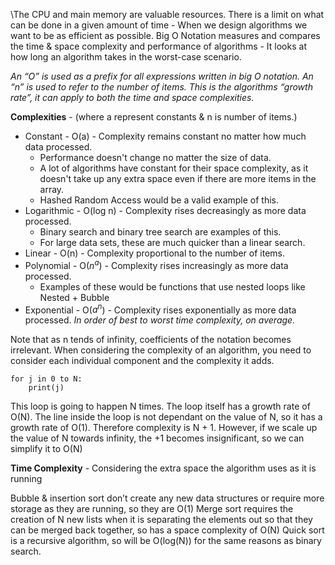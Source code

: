 \The CPU and main memory are valuable resources. There is a limit on what can be done in a given amount of time - When we design algorithms we want to be as efficient as possible. Big O Notation measures and compares the time & space complexity and performance of algorithms - It looks at how long an algorithm takes in the worst-case scenario. 

*An “O” is used as a prefix for all expressions written in big O notation. An “n” is used to refer to the number of items. This is the algorithms “growth rate”, it can apply to both the time and space complexities.*

**Complexities** - (where a represent constants & n is number of items.)
- Constant - O(a) - Complexity remains constant no matter how much data processed.
	- Performance doesn't change no matter the size of data.
	- A lot of algorithms have constant for their space complexity, as it doesn't take up any extra space even if there are more items in the array.
	- Hashed Random Access would be a valid example of this.
- Logarithmic - O(log n) - Complexity rises decreasingly as more data processed.
	- Binary search and binary tree search are examples of this. 
	- For large data sets, these are much quicker than a linear search.
- Linear - O(n) - Complexity proportional to the number of items.
- Polynomial - O($n^{a}$) - Complexity rises increasingly as more data processed.
	- Examples of these would be functions that use nested loops like Nested + Bubble
- Exponential - O($a^{n}$) - Complexity rises exponentially as more data processed.
*In order of best to worst time complexity, on average.*

Note that as n tends of infinity, coefficients of the notation becomes irrelevant. When considering the complexity of an algorithm, you need to consider each individual component and the complexity it adds.

```
for j in 0 to N:
	print(j)
```
This loop is going to happen N times. The loop itself has a growth rate of O(N). The line inside the loop is not dependant on the value of N, so it has a growth rate of O(1). Therefore complexity is N + 1. However, if we scale up the value of N towards infinity, the +1 becomes insignificant, so we can simplify it to O(N)

**Time Complexity** - Considering the extra space the algorithm uses as it is running

Bubble & insertion sort don’t create any new data structures or require more storage as they are running, so they are O(1)
Merge sort requires the creation of N new lists when it is separating the elements out so that they can be merged back together, so has a space complexity of O(N)
Quick sort is a recursive algorithm, so will be O(log(N)) for the same reasons as binary search.
